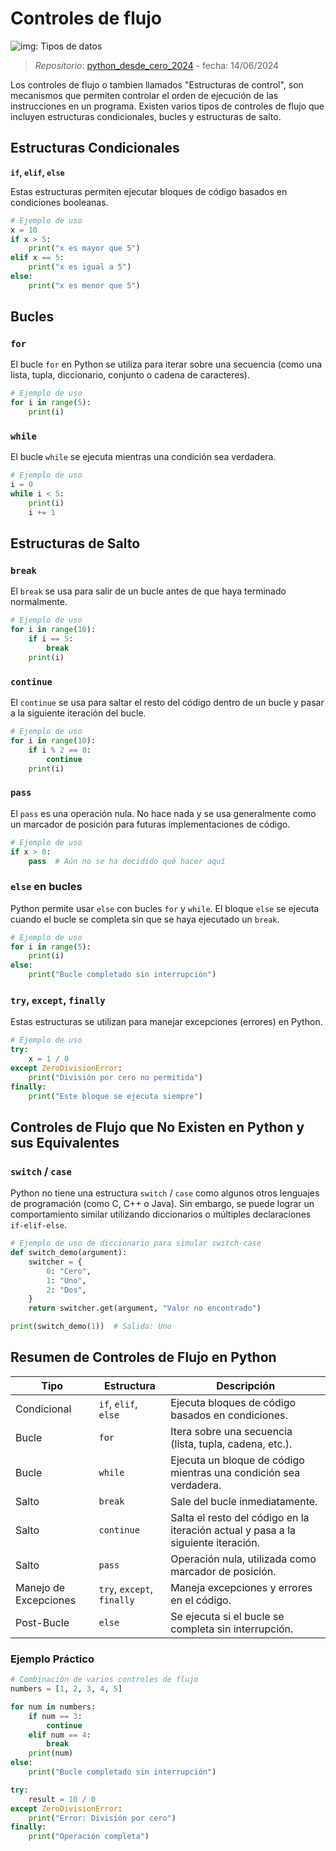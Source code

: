 # Controles de flujo

![img: Tipos de datos](https://i.postimg.cc/xd3ZLrLM/image.png)

> *Repositorio*: [python_desde_cero_2024](https://github.com/Duz-Dev/python_desde_cero_2024) - fecha: 14/06/2024

Los controles de flujo o tambien llamados "Estructuras de control", son mecanismos que permiten controlar el orden de ejecución de las instrucciones en un programa. Existen varios tipos de controles de flujo que incluyen estructuras condicionales, bucles y estructuras de salto.

## Estructuras Condicionales

**`if`, `elif`, `else`**

Estas estructuras permiten ejecutar bloques de código basados en condiciones booleanas.

```python
# Ejemplo de uso
x = 10
if x > 5:
    print("x es mayor que 5")
elif x == 5:
    print("x es igual a 5")
else:
    print("x es menor que 5")
```

## Bucles

### `for`
El bucle `for` en Python se utiliza para iterar sobre una secuencia (como una lista, tupla, diccionario, conjunto o cadena de caracteres).

```python
# Ejemplo de uso
for i in range(5):
    print(i)
```

### `while`
El bucle `while` se ejecuta mientras una condición sea verdadera.

```python
# Ejemplo de uso
i = 0
while i < 5:
    print(i)
    i += 1
```

## Estructuras de Salto

### `break`
El `break` se usa para salir de un bucle antes de que haya terminado normalmente.

```python
# Ejemplo de uso
for i in range(10):
    if i == 5:
        break
    print(i)
```

### `continue`
El `continue` se usa para saltar el resto del código dentro de un bucle y pasar a la siguiente iteración del bucle.

```python
# Ejemplo de uso
for i in range(10):
    if i % 2 == 0:
        continue
    print(i)
```

### `pass`
El `pass` es una operación nula. No hace nada y se usa generalmente como un marcador de posición para futuras implementaciones de código.

```python
# Ejemplo de uso
if x > 0:
    pass  # Aún no se ha decidido qué hacer aquí
```

### `else` en bucles
Python permite usar `else` con bucles `for` y `while`. El bloque `else` se ejecuta cuando el bucle se completa sin que se haya ejecutado un `break`.

```python
# Ejemplo de uso
for i in range(5):
    print(i)
else:
    print("Bucle completado sin interrupción")
```

### `try`, `except`, `finally`
Estas estructuras se utilizan para manejar excepciones (errores) en Python.

```python
# Ejemplo de uso
try:
    x = 1 / 0
except ZeroDivisionError:
    print("División por cero no permitida")
finally:
    print("Este bloque se ejecuta siempre")
```

## Controles de Flujo que No Existen en Python y sus Equivalentes

### `switch` / `case`
Python no tiene una estructura `switch` / `case` como algunos otros lenguajes de programación (como C, C++ o Java). Sin embargo, se puede lograr un comportamiento similar utilizando diccionarios o múltiples declaraciones `if-elif-else`.

```python
# Ejemplo de uso de diccionario para simular switch-case
def switch_demo(argument):
    switcher = {
        0: "Cero",
        1: "Uno",
        2: "Dos",
    }
    return switcher.get(argument, "Valor no encontrado")

print(switch_demo(1))  # Salida: Uno
```

## Resumen de Controles de Flujo en Python

| Tipo            | Estructura        | Descripción                                                                      |
|-----------------|-------------------|----------------------------------------------------------------------------------|
| Condicional     | `if`, `elif`, `else` | Ejecuta bloques de código basados en condiciones.                                |
| Bucle           | `for`             | Itera sobre una secuencia (lista, tupla, cadena, etc.).                          |
| Bucle           | `while`           | Ejecuta un bloque de código mientras una condición sea verdadera.                |
| Salto           | `break`           | Sale del bucle inmediatamente.                                                   |
| Salto           | `continue`        | Salta el resto del código en la iteración actual y pasa a la siguiente iteración.|
| Salto           | `pass`            | Operación nula, utilizada como marcador de posición.                             |
| Manejo de Excepciones | `try`, `except`, `finally` | Maneja excepciones y errores en el código.                                   |
| Post-Bucle      | `else`            | Se ejecuta si el bucle se completa sin interrupción.                             |

### Ejemplo Práctico

```python
# Combinación de varios controles de flujo
numbers = [1, 2, 3, 4, 5]

for num in numbers:
    if num == 3:
        continue
    elif num == 4:
        break
    print(num)
else:
    print("Bucle completado sin interrupción")

try:
    result = 10 / 0
except ZeroDivisionError:
    print("Error: División por cero")
finally:
    print("Operación completa")
```
